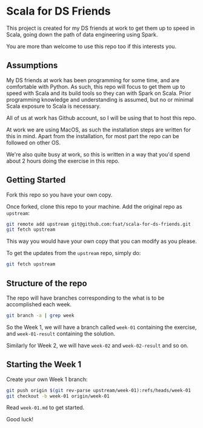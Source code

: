 # Scala for DS Friends

This project is created for my DS friends at work to get them up to speed in Scala, going down the path of data engineering using Spark.

You are more than welcome to use this repo too if this interests you.

## Assumptions

My DS friends at work has been programming for some time, and are comfortable with Python. As such, this repo will focus to get them up to speed with Scala and its build tools so they can with Spark on Scala. Prior programming knowledge and understanding is assumed, but no or minimal Scala exposure to Scala is necessary.

All of us at work has Github account, so I will be using that to host this repo.

At work we are using MacOS, as such the installation steps are written for this in mind. Apart from the installation, for most part the repo can be followed on other OS.

We're also quite busy at work, so this is written in a way that you'd spend about 2 hours doing the exercise in this repo.

## Getting Started

Fork this repo so you have your own copy.

Once forked, clone this repo to your machine. Add the original repo as `upstream`:

```bash
git remote add upstream git@github.com:fsat/scala-for-ds-friends.git
git fetch upstream 
```

This way you would have your own copy that you can modify as you please.

To get the updates from the `upstream` repo, simply do:

```bash
git fetch upstream
```

## Structure of the repo

The repo will have branches corresponding to the what is to be accomplished each week.

```bash
git branch -a | grep week
```

So the Week 1, we will have a branch called `week-01` containing the exercise, and `week-01-result` containing the solution. 

Similarly for Week 2, we will have `week-02` and `week-02-result` and so on.


## Starting the Week 1

Create your own Week 1 branch:

```bash
git push origin $(git rev-parse upstream/week-01):refs/heads/week-01
git checkout -b week-01 origin/week-01
```

Read `week-01.md` to get started.

Good luck!